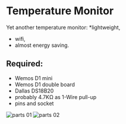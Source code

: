 # Temperature Monitor

Yet another temperature monitor: 
 *lightweight, 
 * wifi, 
 * almost energy saving.
 
## Required:
 * Wemos D1 mini
 * Wemos D1 double board
 * Dallas DS18B20
 * probably 4.7KΩ as 1-Wire pull-up
 * pins and socket

![parts 01](https://raw.githubusercontent.com/rubienr/temperature-monitor/images/parts-01.jpg)
![parts 02](https://raw.githubusercontent.com/rubienr/temperature-monitor/images/parts-02.jpg)
